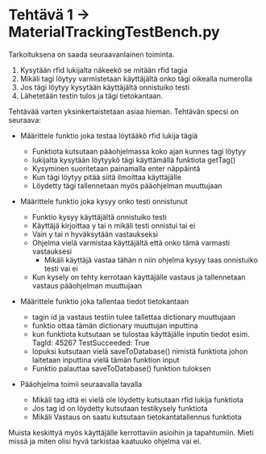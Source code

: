 # Tehtävä 1 -> MaterialTrackingTestBench.py

Tarkoituksena on saada seuraavanlainen toiminta.

1. Kysytään rfid lukijalta näkeekö se mitään rfid tagia
2. Mikäli tagi löytyy varmistetaan käyttäjältä onko tägi oikealla numerolla
3. Jos tägi löytyy kysytään käyttäjältä onnistuiko testi
4. Lähetetään testin tulos ja tägi tietokantaan.

Tehtävää varten yksinkertaistetaan asiaa hieman. Tehtävän specsi on seuraava:

- Määrittele funktio joka testaa löytääkö rfid lukija tägiä

  - Funktiota kutsutaan pääohjelmassa koko ajan kunnes tagi löytyy
  - lukijalta kysytään löytyykö tägi käyttämällä funktiota getTag()
  - Kysyminen suoritetaan painamalla enter näppäintä
  - Kun tägi löytyy pitää siitä ilmoittaa käyttäjälle
  - Löydetty tägi tallennetaan myös pääohjelman muuttujaan

- Määrittele funktio joka kysyy onko testi onnistunut

  - Funktio kysyy käyttäjältä onnistuiko testi
  - Käyttäjä kirjoittaa y tai n mikäli testi onnistui tai ei
  - Vain y tai n hyväksytään vastaukseksi
  - Ohjelma vielä varmistaa käyttäjältä että onko tämä varmasti vastauksesi
    - Mikäli käyttäjä vastaa tähän n niin ohjelma kysyy taas onnistuiko testi vai ei
  - Kun kysely on tehty kerrotaan käyttäjälle vastaus ja tallennetaan vastaus pääohjelman muuttujaan

- Määrittele funktio joka tallentaa tiedot tietokantaan

  - tagin id ja vastaus testiin tulee tallettaa dictionary muuttujaan
  - funktio ottaa tämän dictionary muuttujan inputtina
  - kun funktiota kutsutaan se tulostaa käyttäjälle inputin tiedot esim.
    TagId: 45267
    TestSucceeded: True
  - lopuksi kutsutaan vielä saveToDatabase() nimistä funktiota johon laitetaan inputtina vielä tämän funktion input
  - Funktio palauttaa saveToDatabase() funktion tuloksen

- Pääohjelma toimii seuraavalla tavalla
  - Mikäli tag idtä ei vielä ole löydetty kutsutaan rfid lukija funktiota
  - Jos tag id on löydetty kutsutaan testikysely funktiota
  - Mikäli Vastaus on saatu kutsutaan tietokantatallennus funktiota

Muista keskittyä myös käyttäjälle kerrottaviin asioihin ja tapahtumiin. Mieti missä ja miten olisi hyvä tarkistaa kaatuuko ohjelma vai ei.
